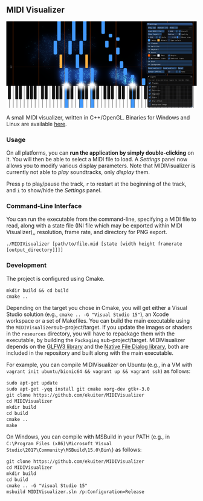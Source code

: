 ## MIDI Visualizer

![Screenshot](screenshot.png)

A small MIDI visualizer, written in C++/OpenGL. Binaries for Windows and Linux are available [here](https://github.com/ekuiter/MIDIVisualizer/releases).

### Usage

On all platforms, you can **run the application by simply double-clicking** on it. You will then be able to select a MIDI file to load. A *Settings* panel now allows you to modify various display parameters. Note that MIDIVisualizer is currently not able to *play* soundtracks, only *display* them.

Press `p` to play/pause the track, `r` to restart at the beginning of the track, and `i` to show/hide the *Settings* panel. 

### Command-Line Interface

You can run the executable from the command-line, specifying a MIDI file to read, along with a state file (INI file which may be exported within MIDI Visualizer),, resolution, frame rate, and directory for PNG export.

    ./MIDIVisualizer [path/to/file.mid [state [width height framerate [output_directory]]]]

### Development

The project is configured using Cmake.

    mkdir build && cd build
    cmake ..
    
Depending on the target you chose in Cmake, you will get either a Visual Studio solution (e.g., `cmake .. -G "Visual Studio 15"`), an Xcode workspace or a set of Makefiles. You can build the main executable using the `MIDIVisualizer`sub-project/target. If you update the images or shaders in the `resources` directory, you will have to repackage them with the executable, by building the `Packaging` sub-project/target. MIDIVisualizer depends on the [GLFW3 library](http://www.glfw.org) and the [Native File Dialog library](https://github.com/mlabbe/nativefiledialog), both are included in the repository and built along with the main executable.

For example, you can compile MIDIVisualizer on Ubuntu (e.g., in a VM with `vagrant init ubuntu/bionic64 && vagrant up && vagrant ssh`) as follows:

    sudo apt-get update
    sudo apt-get -yqq install git cmake xorg-dev gtk+-3.0
    git clone https://github.com/ekuiter/MIDIVisualizer
    cd MIDIVisualizer
    mkdir build
    cd build
    cmake ..
    make

On Windows, you can compile with MSBuild in your PATH (e.g., in `C:\Program Files (x86)\Microsoft Visual Studio\2017\Community\MSBuild\15.0\Bin\`) as follows:

    git clone https://github.com/ekuiter/MIDIVisualizer
    cd MIDIVisualizer
    mkdir build
    cd build
    cmake .. -G "Visual Studio 15"
    msbuild MIDIVisualizer.sln /p:Configuration=Release